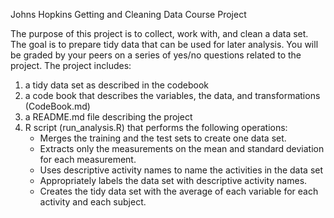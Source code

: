 Johns Hopkins Getting and Cleaning Data Course Project

The purpose of this project is to collect, work with, and clean a data set. 
The goal is to prepare tidy data that can be used for later analysis. 
You will be graded by your peers on a series of yes/no questions related to the project. 
The project includes:
1) a tidy data set as described in the codebook
2) a code book that describes the variables, the data, and transformations (CodeBook.md)
3) a README.md file describing the project
4) R script (run_analysis.R) that performs the following operations:
	- Merges the training and the test sets to create one data set.
	- Extracts only the measurements on the mean and standard deviation for each measurement. 
	- Uses descriptive activity names to name the activities in the data set
	- Appropriately labels the data set with descriptive activity names. 
	- Creates the tidy data set with the average of each variable for each activity and each subject. 